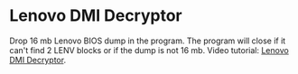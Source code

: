 # Lenovo DMI Decryptor

Drop 16 mb Lenovo BIOS dump in the program. The program will close if it can't find 2 LENV blocks or if the dump is not 16 mb. Video tutorial: [Lenovo DMI Decryptor](https://www.youtube.com/watch?v=mUXLHaK0CU8).
